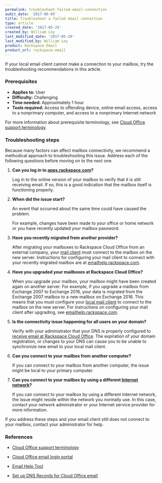 ```yaml
---
permalink: troubleshoot-failed-email-connection
audit_date: '2017-06-05'
title: Troubleshoot a failed email connection
type: article
created_date: '2017-05-29'
created_by: William Loy
last_modified_date: '2017-05-29'
last_modified_by: William Loy
product: Rackspace Email
product_url: rackspace-email
---
```


If your local email client cannot make a connection to your mailbox, try the troubleshooting recommendations in this article.

### Prerequisites

- **Applies to:** User
- **Difficulty:** Challenging
- **Time needed:** Approximately 1 hour
- **Tools required:** Access to offending device, online email access, access to a nonprimary computer, and access to a nonprimary Internet network

For more information about prerequisite terminology, see [Cloud Office support terminology](/support/how-to/cloud-office-support-terminology).

### Troubleshooting steps

Because many factors can affect mailbox connectivity, we recommend a methodical approach to troubleshooting this issue. Address each of the following questions before moving on to the next one.

1. **Can you log in to [apps.rackspace.com](https://apps.rackspace.com/index.php)?**

   Log in to the online version of your mailbox to verify that it is still receiving email. If so, this is a good indication that the mailbox itself is functioning properly.

2. **When did the issue start?**

   An event that occurred about the same time could have caused the problem.

   For example, changes have been made to your office or home network or you have recently updated your mailbox password.  

3. **Have you recently migrated from another provider?**

   After migrating your mailboxes to Rackspace Cloud Office from an external company, your [mail client](/support/how-to/cloud-office-support-terminology/#cloud-office-terminology) must connect to the mailbox on the new server. Instructions for configuring your mail client to connect with your recently migrated mailbox are at [emailhelp.rackspace.com](https://emailhelp.rackspace.com/).

4. **Have you upgraded your mailboxes at Rackspace Cloud Office?**

   When you upgrade your mailbox, your mailbox might have been created again on another server. For example, if you upgrade a mailbox from Exchange 2007 to Exchange 2016, your data is migrated from the Exchange 2007 mailbox to a new mailbox on Exchange 2016. This means that you must configure your [local mail client](/support/how-to/cloud-office-support-terminology/#cloud-office-terminology) to connect to the mailbox on the new server. For instructions on configuring your mail client after upgrading, see [emailhelp.rackspace.com](https://emailhelp.rackspace.com/).

5. **Is the connectivity issue happening for all users on your domain?**

   Verify with your administrator that your DNS is properly configured to [receive email at Rackspace Cloud Office](/support/how-to/set-up-dns-records-for-cloud-office-email/). The expiration of your domain registration, or changes to your DNS can cause you to be unable to synchronize new email to your local mail client.

6. **Can you connect to your mailbox from another computer?**

   If you can connect to your mailbox from another computer, the issue might be local to your primary computer.

7. **Can you connect to your mailbox by using a different [Internet network](/support/how-to/cloud-office-support-terminology/#cloud-office-terminology)?**

   If you can connect to your mailbox by using a different Internet network, the issue might reside within the network you normally use. In this case, contact your network administrator or your Internet service provider for more information.

If you address these steps and your email client still does not connect to your mailbox, contact your administrator for help.

### References

- [Cloud Office support terminology](/support/how-to/cloud-office-support-terminology/)

- [Cloud Office email login portal](https://apps.rackspace.com/index.php)

- [Email Help Tool](https://emailhelp.rackspace.com/)

- [Set up DNS Records for Cloud Office email](/support/how-to/set-up-dns-records-for-cloud-office-email/)
